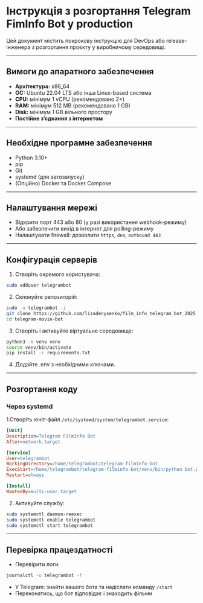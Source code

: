 # Інструкція з розгортання Telegram FimInfo Bot у production

Цей документ містить покрокову інструкцію для DevOps або release-інженера з розгортання проєкту у виробничому середовищі.

---

## Вимоги до апаратного забезпечення

- **Архітектура:** x86_64
- **ОС:** Ubuntu 22.04 LTS або інша Linux-based система
- **CPU:** мінімум 1 vCPU (рекомендовано 2+)
- **RAM:** мінімум 512 MB (рекомендовано 1 GB)
- **Disk:** мінімум 1 GB вільного простору
- **Постійне з’єднання з інтернетом**

---

##  Необхідне програмне забезпечення

- Python 3.10+
- pip
- Git
- systemd (для автозапуску)
- (Опційно) Docker та Docker Compose

---

## Налаштування мережі

- Відкрити порт 443 або 80 (у разі використання webhook-режиму)
- Або забезпечити вихід в інтернет для polling-режиму
- Налаштувати firewall: дозволити `https`, `dns`, `outbound 443`

---

## Конфігурація серверів

1. Створіть окремого користувача:
```bash
sudo adduser telegrambot
```

2. Склонуйте репозиторій:
```bash
sudo -u telegrambot -i
git clone https://github.com/lizadenysenko/film_info_telegram_bot_2025
cd telegram-movie-bot
```

3. Створіть і активуйте віртуальне середовище:
```bash
python3 -m venv venv
source venv/bin/activate
pip install -r requirements.txt
```

4. Додайте .env з необхідними ключами.

---

## Розгортання коду

### Через systemd
1.Створіть юніт-файл `/etc/systemd/system/telegrambot.service`:
```ini
[Unit]
Description=Telegram FilmInfo Bot
After=network.target

[Service]
User=telegrambot
WorkingDirectory=/home/telegrambot/telegram-filminfo-bot
ExecStart=/home/telegrambot/telegram-filminfo-bot/venv/bin/python bot.py
Restart=always

[Install]
WantedBy=multi-user.target
```

2. Активуйте службу:
```bash
sudo systemctl daemon-reexec
sudo systemctl enable telegrambot
sudo systemctl start telegrambot
```

---

## Перевірка працездатності

- Перевірити логи:

```bash
journalctl -u telegrambot -f
```

- У Telegram: знайти вашого бота та надіслати команду `/start`
- Переконатись, що бот відповідає і знаходить фільми
